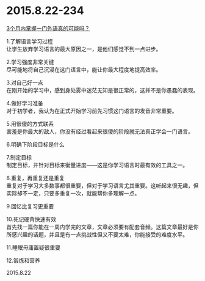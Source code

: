 2015.8.22-234
=============
[3个月内掌握一门外语真的可能吗？](http://mp.weixin.qq.com/s?__biz=MzA4ODM1MTMzMQ==&mid=210359229&idx=3&sn=8e227c5d3372d3fded24d0c4c1cc922d&scene=5&srcid=YpInszXyNsZ70PSJFtwd#rd)

1.了解语言学习过程  
让学生放弃学习语言的最大原因之一，是他们感觉不到一点进步。

2.学习强度非常关键  
尽可能地将自己沉浸在这门语言中，能让你最大程度地提高效率。

3.对自己好一点  
在刚开始的学习中，感到身处雾中迷茫无知是很正常的，这并不是你愚蠢的表现。

4.做好学习准备  
对于初学者，我认为在正式开始学习前先习惯这门语言的发音非常重要。

5.用很傻的方式联系  
害羞是你最大的敌人，你没有经过看起来很傻的阶段就无法真正学会一门语言。

6.明确下阶段目标是什么  

7.制定目标  
制定目标，并针对目标来衡量进度——这是你学习语言时最有效的工具之一。

8.重复，再重复还是重复  
重复对于学习大多数事都很重要，但对于学习语言尤其重要。这听起来很无趣，但实际却不一定，只要多重复一次，就能帮你多理解一点。

9.回忆比复习更重要

10.死记硬背快速有效  
首先找一篇你能在一周内学完的文章，文章必须要有配套音频。这篇文章最好是你所感兴趣的话题，并且是有一点挑战性但又不要太难，你能接受的难度水平。

11.睡眠毋庸置疑很重要  

12.锻炼和营养

2015.8.22